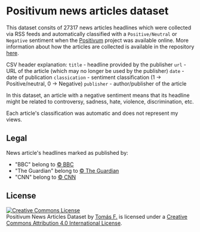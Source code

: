 # Positivum news articles dataset

This dataset consits of 27317 news articles headlines which were collected via RSS feeds and
automatically classified with a `Positive/Neutral` or `Negative` sentiment when the
[Positivum](https://github.com/tomasff/positivum) project was available online.
More information about how the articles are collected is available in the repository [here](https://github.com/tomasff/positivum).

CSV header explanation:
`title` - headline provided by the publisher
`url` - URL of the article (which may no longer be used by the publisher)
`date` - date of publication
`classication` - sentiment classification (1 -> Positive/neutral, 0 -> Negative)
`publisher` - author/publisher of the article

In this dataset, an article with a negative sentiment means that its
headline might be related to controversy, sadness, hate, violence, discrimination, etc.

Each article's classification was automatic and does not represent my views.

## Legal
News article's headlines marked as published by:
 * "BBC" belong to [© BBC](https://www.bbc.co.uk/)
 * "The Guardian" belong to [© The Guardian](https://www.theguardian.com/)
 * "CNN" belong to [© CNN](https://edition.cnn.com/)

## License
<a rel="license" href="http://creativecommons.org/licenses/by/4.0/"><img alt="Creative Commons License" style="border-width:0" src="https://i.creativecommons.org/l/by/4.0/88x31.png" /></a><br /><span xmlns:dct="http://purl.org/dc/terms/" href="http://purl.org/dc/dcmitype/Dataset" property="dct:title" rel="dct:type">Positivum News Articles Dataset</span> by <a xmlns:cc="http://creativecommons.org/ns#" href="https://tomff.com" property="cc:attributionName" rel="cc:attributionURL">Tomás F.</a> is licensed under a <a rel="license" href="http://creativecommons.org/licenses/by/4.0/">Creative Commons Attribution 4.0 International License</a>.